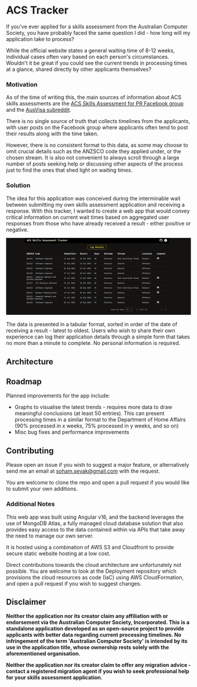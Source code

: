 # ACS Tracker

If you've ever applied for a skills assessment from the Australian Computer Society, you have probably faced the same question I did - how long will my application take to process? 

While the official website states a general waiting time of 8-12 weeks, individual cases often vary based on each person's circumstances. Wouldn't it be great if you could see the current trends in processing times at a glance, shared directly by other applicants themselves?

### Motivation

As of the time of writing this, the main sources of information about ACS skills assessments are the [ACS Skills Assessment for PR Facebook group](https://www.facebook.com/groups/acs4pr) and the [AusVisa subreddit](https://www.reddit.com/r/AusVisa/).

There is no single source of truth that collects timelines from the applicants, with user posts on the Facebook group where applicants often tend to post their results along with the time taken. 

However, there is no consistent format to this data, as some may choose to omit crucial details such as the ANZSCO code they applied under, or the chosen stream. It is also not convenient to always scroll through a large number of posts seeking help or discussing other aspects of the process just to find the ones that shed light on waiting times.

### Solution

The idea for this application was conceived during the interminable wait between submitting my own skills assessment application and receiving a response. With this tracker, I wanted to create a web app that would convey critical information on current wait times based on aggregated user responses from those who have already received a result - either positive or negative. 

![A screenshot showing a table with recent skills assessment processing times](src/assets/images/landing_page.png)

The data is presented in a tabular format, sorted in order of the date of receiving a result - latest to oldest. Users who wish to share their own experience can log their application details through a simple form that takes no more than a minute to complete. No personal information is required.

## Architecture

## Roadmap

Planned improvements for the app include:

* Graphs to visualise the latest trends - requires more data to draw meaningful conclusions (at least 50 entries). This can present processing times in a similar format to the Department of Home Affairs (90% processed in x weeks, 75% processed in y weeks, and so on)
* Misc bug fixes and performance improvements

## Contributing

Please open an issue if you wish to suggest a major feature, or alternatively send me an email at [soham.sevak@gmail.com](mailto:soham.sevak@gmail.com) with the request.

You are welcome to clone the repo and open a pull request if you would like to submit your own additions.

### Additional Notes

This web app was built using Angular v16, and the backend leverages the use of MongoDB Atlas, a fully managed cloud database solution that also provides easy access to the data contained within via APIs that take away the need to manage our own server.

It is hosted using a combination of AWS S3 and Cloudfront to provide secure static website hosting at a low cost. 

Direct contributions towards the cloud architecture are unfortunately not possible. You are welcome to look at the Deployment repository which provisions the cloud resources as code (IaC) using AWS CloudFormation, and open a pull request if you wish to suggest changes.

## Disclaimer

**Neither the application nor its creator claim any affiliation with or endorsement via the Australian Computer Society, Incorporated. This is a standalone application developed as an open-source project to provide applicants with better data regarding current processing timelines. No infringement of the term 'Australian Computer Society' is intended by its use in the application title, whose ownership rests solely with the aforementioned organisation.**

**Neither the application nor its creator claim to offer any migration advice - contact a registered migration agent if you wish to seek professional help for your skills assessment application.**